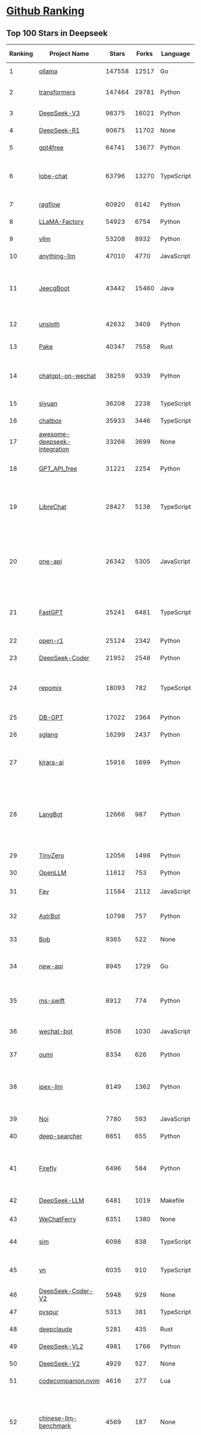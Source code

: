 [Github Ranking](../README.md)
==========

## Top 100 Stars in Deepseek

| Ranking | Project Name | Stars | Forks | Language | Open Issues | Description | Last Commit |
| ------- | ------------ | ----- | ----- | -------- | ----------- | ----------- | ----------- |
| 1 | [ollama](https://github.com/ollama/ollama) | 147558 | 12517 | Go | 1620 | Get up and running with Llama 3.3, DeepSeek-R1, Phi-4, Gemma 3, Mistral Small 3.1 and other large language models. | 2025-07-25T23:58:11Z |
| 2 | [transformers](https://github.com/huggingface/transformers) | 147464 | 29781 | Python | 1056 | 🤗 Transformers: the model-definition framework for state-of-the-art machine learning models in text, vision, audio, and multimodal models, for both inference and training.  | 2025-07-25T20:03:23Z |
| 3 | [DeepSeek-V3](https://github.com/deepseek-ai/DeepSeek-V3) | 98375 | 16021 | Python | 39 | None | 2025-06-27T08:46:37Z |
| 4 | [DeepSeek-R1](https://github.com/deepseek-ai/DeepSeek-R1) | 90675 | 11702 | None | 58 | None | 2025-06-27T08:35:54Z |
| 5 | [gpt4free](https://github.com/xtekky/gpt4free) | 64741 | 13677 | Python | 11 | The official gpt4free repository \| various collection of powerful language models \| o4, o3 and deepseek r1, gpt-4.1, gemini 2.5 | 2025-07-25T14:46:48Z |
| 6 | [lobe-chat](https://github.com/lobehub/lobe-chat) | 63796 | 13270 | TypeScript | 847 | 🤯 Lobe Chat - an open-source, modern design AI chat framework. Supports multiple AI providers (OpenAI / Claude 4 / Gemini / DeepSeek / Ollama / Qwen), Knowledge Base (file upload / RAG ), one click install MCP Marketplace and Artifacts / Thinking. One-click FREE deployment of your private AI Agent application. | 2025-07-26T00:33:07Z |
| 7 | [ragflow](https://github.com/infiniflow/ragflow) | 60920 | 6142 | Python | 2495 | RAGFlow is an open-source RAG (Retrieval-Augmented Generation) engine based on deep document understanding. | 2025-07-25T13:17:37Z |
| 8 | [LLaMA-Factory](https://github.com/hiyouga/LLaMA-Factory) | 54923 | 6754 | Python | 517 | Unified Efficient Fine-Tuning of 100+ LLMs & VLMs (ACL 2024) | 2025-07-25T12:21:49Z |
| 9 | [vllm](https://github.com/vllm-project/vllm) | 53208 | 8932 | Python | 1817 | A high-throughput and memory-efficient inference and serving engine for LLMs | 2025-07-26T03:11:10Z |
| 10 | [anything-llm](https://github.com/Mintplex-Labs/anything-llm) | 47010 | 4770 | JavaScript | 250 | The all-in-one Desktop & Docker AI application with built-in RAG, AI agents, No-code agent builder, MCP compatibility,  and more. | 2025-07-26T00:40:48Z |
| 11 | [JeecgBoot](https://github.com/jeecgboot/JeecgBoot) | 43442 | 15460 | Java | 29 | 🔥企业级低代码平台集成了AI应用平台，帮助企业快速实现低代码开发和构建AI应用！前后端分离架构 SpringBoot，SpringCloud、Mybatis，Ant Design4、 Vue3.0、TS+vite！强大的代码生成器让前后端代码一键生成，无需写任何代码! 引领AI低代码开发模式: AI生成->OnlineCoding-> 代码生成-> 手工MERGE，显著的提高效率，又不失灵活~ | 2025-07-25T06:12:50Z |
| 12 | [unsloth](https://github.com/unslothai/unsloth) | 42632 | 3409 | Python | 669 | Fine-tuning & Reinforcement Learning for LLMs. 🦥 Train Qwen3, Llama 4, DeepSeek-R1, Gemma 3, TTS 2x faster with 70% less VRAM. | 2025-07-25T06:40:26Z |
| 13 | [Pake](https://github.com/tw93/Pake) | 40347 | 7558 | Rust | 66 | 🤱🏻 Turn any webpage into a desktop app with Rust.  🤱🏻 利用 Rust 轻松构建轻量级多端桌面应用 | 2025-03-25T12:35:16Z |
| 14 | [chatgpt-on-wechat](https://github.com/zhayujie/chatgpt-on-wechat) | 38259 | 9339 | Python | 300 | 基于大模型搭建的聊天机器人，同时支持 微信公众号、企业微信应用、飞书、钉钉 等接入，可选择ChatGPT/Claude/DeepSeek/文心一言/讯飞星火/通义千问/ Gemini/GLM-4/Kimi/LinkAI，能处理文本、语音和图片，访问操作系统和互联网，支持基于自有知识库进行定制企业智能客服。 | 2025-06-29T14:41:10Z |
| 15 | [siyuan](https://github.com/siyuan-note/siyuan) | 36208 | 2238 | TypeScript | 405 | A privacy-first, self-hosted, fully open source personal knowledge management software, written in typescript and golang. | 2025-07-26T03:54:28Z |
| 16 | [chatbox](https://github.com/chatboxai/chatbox) | 35933 | 3446 | TypeScript | 784 | User-friendly Desktop Client App for AI Models/LLMs (GPT, Claude, Gemini, Ollama...) | 2025-07-23T06:16:25Z |
| 17 | [awesome-deepseek-integration](https://github.com/deepseek-ai/awesome-deepseek-integration) | 33266 | 3699 | None | 84 | Integrate the DeepSeek API into popular softwares | 2025-05-13T09:05:21Z |
| 18 | [GPT_API_free](https://github.com/chatanywhere/GPT_API_free) | 31221 | 2254 | Python | 21 | Free ChatGPT&DeepSeek API Key，免费ChatGPT&DeepSeek API。免费接入DeepSeek API和GPT4 API，支持 gpt \| deepseek \| claude \| gemini \| grok 等排名靠前的常用大模型。 | 2025-07-18T15:32:32Z |
| 19 | [LibreChat](https://github.com/danny-avila/LibreChat) | 28427 | 5138 | TypeScript | 161 | Enhanced ChatGPT Clone: Features Agents, DeepSeek, Anthropic, AWS, OpenAI, Responses API, Azure, Groq, o1, GPT-4o, Mistral, OpenRouter, Vertex AI, Gemini, Artifacts, AI model switching, message search, Code Interpreter, langchain, DALL-E-3, OpenAPI Actions, Functions, Secure Multi-User Auth, Presets, open-source for self-hosting. Active project. | 2025-07-26T01:55:06Z |
| 20 | [one-api](https://github.com/songquanpeng/one-api) | 26342 | 5305 | JavaScript | 866 | LLM API 管理 & 分发系统，支持 OpenAI、Azure、Anthropic Claude、Google Gemini、DeepSeek、字节豆包、ChatGLM、文心一言、讯飞星火、通义千问、360 智脑、腾讯混元等主流模型，统一 API 适配，可用于 key 管理与二次分发。单可执行文件，提供 Docker 镜像，一键部署，开箱即用。LLM API management & key redistribution system, unifying multiple providers under a single API. Single binary, Docker-ready, with an English UI. | 2025-07-18T18:11:50Z |
| 21 | [FastGPT](https://github.com/labring/FastGPT) | 25241 | 6481 | TypeScript | 579 | FastGPT is a knowledge-based platform built on the LLMs, offers a comprehensive suite of out-of-the-box capabilities such as data processing, RAG retrieval, and visual AI workflow orchestration, letting you easily develop and deploy complex question-answering systems without the need for extensive setup or configuration. | 2025-07-25T10:39:16Z |
| 22 | [open-r1](https://github.com/huggingface/open-r1) | 25124 | 2342 | Python | 282 | Fully open reproduction of DeepSeek-R1 | 2025-07-24T16:29:55Z |
| 23 | [DeepSeek-Coder](https://github.com/deepseek-ai/DeepSeek-Coder) | 21952 | 2548 | Python | 110 | DeepSeek Coder: Let the Code Write Itself | 2024-05-21T09:52:58Z |
| 24 | [repomix](https://github.com/yamadashy/repomix) | 18093 | 782 | TypeScript | 95 | 📦 Repomix is a powerful tool that packs your entire repository into a single, AI-friendly file. Perfect for when you need to feed your codebase to Large Language Models (LLMs) or other AI tools like Claude, ChatGPT, DeepSeek, Perplexity, Gemini, Gemma, Llama, Grok, and more. | 2025-07-24T15:15:40Z |
| 25 | [DB-GPT](https://github.com/eosphoros-ai/DB-GPT) | 17022 | 2364 | Python | 417 | AI Native Data App Development framework with AWEL(Agentic Workflow Expression Language) and Agents | 2025-07-25T09:13:35Z |
| 26 | [sglang](https://github.com/sgl-project/sglang) | 16299 | 2437 | Python | 528 | SGLang is a fast serving framework for large language models and vision language models. | 2025-07-26T01:30:13Z |
| 27 | [kirara-ai](https://github.com/lss233/kirara-ai) | 15916 | 1699 | Python | 13 | 🤖 可 DIY 的 多模态 AI 聊天机器人 \| 🚀 快速接入 微信、 QQ、Telegram、等聊天平台 \| 🦈支持DeepSeek、Grok、Claude、Ollama、Gemini、OpenAI \| 工作流系统、网页搜索、AI画图、人设调教、虚拟女仆、语音对话 \|  | 2025-06-28T19:24:48Z |
| 28 | [LangBot](https://github.com/langbot-app/LangBot) | 12666 | 987 | Python | 101 | 🤩 Easy-to-use global IM bot platform designed for the LLM era / 简单易用的大模型即时通信机器人开发平台 ⚡️ Bots for QQ / QQ频道 / Discord / WeChat（微信）/ Telegram / 飞书 / 钉钉 / Slack 🧩 Integrated with ChatGPT、DeepSeek、Dify、n8n、Claude、Google Gemini、xAI、PPIO、Ollama、阿里云百炼、SiliconFlow、Qwen、Moonshot(Kimi K2)、SillyTraven、MCP、WeClone etc. LLM & Agent & RAG | 2025-07-25T14:37:04Z |
| 29 | [TinyZero](https://github.com/Jiayi-Pan/TinyZero) | 12056 | 1498 | Python | 67 | Minimal reproduction of DeepSeek R1-Zero | 2025-04-24T21:58:07Z |
| 30 | [OpenLLM](https://github.com/bentoml/OpenLLM) | 11612 | 753 | Python | 3 | Run any open-source LLMs, such as DeepSeek and Llama, as OpenAI compatible API endpoint in the cloud. | 2025-07-21T16:51:05Z |
| 31 | [Fay](https://github.com/xszyou/Fay) | 11584 | 2112 | JavaScript | 108 | fay是一个帮助数字人（2.5d、3d、移动、pc、网页）或大语言模型（openai兼容、deepseek）连通业务系统的mcp框架。 | 2025-07-04T12:23:54Z |
| 32 | [AstrBot](https://github.com/AstrBotDevs/AstrBot) | 10798 | 757 | Python | 259 | ✨ 易上手的多平台 LLM 聊天机器人及开发框架 ✨ 支持 QQ、QQ频道、Telegram、企微、飞书、钉钉 \| 知识库、MCP 服务器、OpenAI、DeepSeek、Gemini、硅基流动、月之暗面、Ollama、OneAPI、Dify | 2025-07-24T10:34:14Z |
| 33 | [Bob](https://github.com/ripperhe/Bob) | 9365 | 522 | None | 108 | Bob 是一款 macOS 平台的翻译和 OCR 软件。 | 2025-01-24T08:30:17Z |
| 34 | [new-api](https://github.com/QuantumNous/new-api) | 8945 | 1729 | Go | 261 | AI模型接口管理与分发系统，支持将多种大模型转为统一格式调用，支持OpenAI、Claude等格式，可供个人或者企业内部管理与分发渠道使用，本项目基于One API二次开发。🍥 The next-generation LLM gateway and AI asset management system supports multiple languages. | 2025-07-26T03:39:17Z |
| 35 | [ms-swift](https://github.com/modelscope/ms-swift) | 8912 | 774 | Python | 763 | Use PEFT or Full-parameter to CPT/SFT/DPO/GRPO 500+ LLMs (Qwen3, Qwen3-MoE, Llama4, InternLM3, DeepSeek-R1, ...) and 200+ MLLMs (Qwen2.5-VL, Qwen2.5-Omni, Qwen2-Audio, Ovis2, InternVL3, Llava, GLM4v, Phi4, ...) (AAAI 2025). | 2025-07-26T02:28:32Z |
| 36 | [wechat-bot](https://github.com/wangrongding/wechat-bot) | 8508 | 1030 | JavaScript | 100 | 🤖一个基于 WeChaty 结合 DeepSeek / ChatGPT / Kimi / 讯飞等Ai服务实现的微信机器人 ，可以用来帮助你自动回复微信消息，或者管理微信群/好友，检测僵尸粉等... | 2025-07-22T16:57:14Z |
| 37 | [oumi](https://github.com/oumi-ai/oumi) | 8334 | 626 | Python | 31 | Easily fine-tune, evaluate and deploy Qwen3, DeepSeek-R1, Llama 4 or any open source LLM / VLM! | 2025-07-26T00:19:24Z |
| 38 | [ipex-llm](https://github.com/intel/ipex-llm) | 8149 | 1362 | Python | 1195 | Accelerate local LLM inference and finetuning (LLaMA, Mistral, ChatGLM, Qwen, DeepSeek, Mixtral, Gemma, Phi, MiniCPM, Qwen-VL, MiniCPM-V, etc.) on Intel XPU (e.g., local PC with iGPU and NPU, discrete GPU such as Arc, Flex and Max); seamlessly integrate with llama.cpp, Ollama, HuggingFace, LangChain, LlamaIndex, vLLM, DeepSpeed, Axolotl, etc. | 2025-07-25T08:15:36Z |
| 39 | [Noi](https://github.com/lencx/Noi) | 7780 | 593 | JavaScript | 164 | 🚀 Power Your World with AI - Explore, Extend, Empower. | 2025-05-01T02:21:25Z |
| 40 | [deep-searcher](https://github.com/zilliztech/deep-searcher) | 6651 | 655 | Python | 38 | Open Source Deep Research Alternative to Reason and Search on Private Data. Written in Python. | 2025-07-10T12:40:41Z |
| 41 | [Firefly](https://github.com/yangjianxin1/Firefly) | 6496 | 584 | Python | 204 | Firefly: 大模型训练工具，支持训练Qwen2.5、Qwen2、Yi1.5、Phi-3、Llama3、Gemma、MiniCPM、Yi、Deepseek、Orion、Xverse、Mixtral-8x7B、Zephyr、Mistral、Baichuan2、Llma2、Llama、Qwen、Baichuan、ChatGLM2、InternLM、Ziya2、Vicuna、Bloom等大模型 | 2024-10-24T02:27:42Z |
| 42 | [DeepSeek-LLM](https://github.com/deepseek-ai/DeepSeek-LLM) | 6481 | 1019 | Makefile | 33 | DeepSeek LLM: Let there be answers | 2024-02-04T12:22:16Z |
| 43 | [WeChatFerry](https://github.com/lich0821/WeChatFerry) | 6351 | 1380 | None | 21 | 微信机器人，可接入DeepSeek、Gemini、ChatGPT、ChatGLM、讯飞星火、Tigerbot等大模型。微信 hook WeChat Robot Hook. | 2025-05-25T01:43:57Z |
| 44 | [sim](https://github.com/simstudioai/sim) | 6098 | 838 | TypeScript | 21 | Sim Studio is an open-source AI agent workflow builder. Sim Studio's interface is a lightweight, intuitive way to quickly build and deploy LLMs that connect with your favorite tools. | 2025-07-26T03:29:22Z |
| 45 | [yn](https://github.com/purocean/yn) | 6035 | 910 | TypeScript | 41 | A highly extensible Markdown editor. Version control, AI Copilot, mind map, documents encryption, code snippet running, integrated terminal, chart embedding, HTML applets, Reveal.js, plug-in, and macro replacement. | 2025-07-15T11:19:41Z |
| 46 | [DeepSeek-Coder-V2](https://github.com/deepseek-ai/DeepSeek-Coder-V2) | 5948 | 929 | None | 53 | DeepSeek-Coder-V2: Breaking the Barrier of Closed-Source Models in Code Intelligence | 2024-09-24T12:09:45Z |
| 47 | [pyspur](https://github.com/PySpur-Dev/pyspur) | 5313 | 381 | TypeScript | 26 | A visual playground for agentic workflows: Iterate over your agents 10x faster | 2025-07-20T19:18:16Z |
| 48 | [deepclaude](https://github.com/getAsterisk/deepclaude) | 5281 | 435 | Rust | 48 | A high-performance LLM inference API and Chat UI that integrates DeepSeek R1's CoT reasoning traces with Anthropic Claude models. | 2025-05-21T11:58:16Z |
| 49 | [DeepSeek-VL2](https://github.com/deepseek-ai/DeepSeek-VL2) | 4981 | 1766 | Python | 97 | DeepSeek-VL2: Mixture-of-Experts Vision-Language Models for Advanced Multimodal Understanding | 2025-02-26T05:03:42Z |
| 50 | [DeepSeek-V2](https://github.com/deepseek-ai/DeepSeek-V2) | 4929 | 527 | None | 78 | DeepSeek-V2: A Strong, Economical, and Efficient Mixture-of-Experts Language Model | 2024-09-25T10:23:55Z |
| 51 | [codecompanion.nvim](https://github.com/olimorris/codecompanion.nvim) | 4616 | 277 | Lua | 0 | ✨ AI-powered coding, seamlessly in Neovim | 2025-07-25T22:10:57Z |
| 52 | [chinese-llm-benchmark](https://github.com/jeinlee1991/chinese-llm-benchmark) | 4569 | 187 | None | 27 | ReLE中文大模型能力评测（持续更新）：目前已囊括257个大模型，覆盖chatgpt、gpt-4.1、o4-mini、谷歌gemini-2.5、Claude、智谱GLM-Z1、文心一言、qwen-max、百川、讯飞星火、商汤senseChat、minimax等商用模型， 以及DeepSeek-R1-0528、qwq-32b、deepseek-v3、qwen3、llama4、phi-4、glm4、gemma3、mistral、书生internLM2.5等开源大模型。不仅提供排行榜，也提供规模超200万的大模型缺陷库！方便广大社区研究分析、改进大模型。 | 2025-07-25T07:30:12Z |
| 53 | [cube-studio](https://github.com/tencentmusic/cube-studio) | 4465 | 770 | Jupyter Notebook | 28 | cube studio开源云原生一站式机器学习/深度学习/大模型AI平台，mlops算法链路全流程，支持大数据平台对接，notebook在线开发，拖拉拽任务流pipeline编排，多机多卡分布式训练，超参搜索，推理服务VGPU虚拟化，边缘计算，标注平台自动化标注，deepseek等大模型sft微调/奖励模型/强化学习训练，vllm/ollama/mindie大模型多机推理，私有知识库，AI模型市场，支持国产cpu/gpu/npu 昇腾生态，支持RDMA，支持pytorch/tf/mxnet/deepspeed/paddle/colossalai/horovod/ray/volcano等分布式 | 2025-06-19T12:21:04Z |
| 54 | [Awesome-LLM-Inference](https://github.com/xlite-dev/Awesome-LLM-Inference) | 4286 | 296 | Python | 0 | 📚A curated list of Awesome LLM/VLM Inference Papers with Codes: Flash-Attention, Paged-Attention, WINT8/4, Parallelism, etc.🎉 | 2025-07-23T03:43:50Z |
| 55 | [forge](https://github.com/antinomyhq/forge) | 3934 | 1205 | Rust | 55 | AI enabled pair programmer for Claude, GPT, O Series, Grok, Deepseek, Gemini and 300+ models | 2025-07-25T17:41:50Z |
| 56 | [DeepSeek-VL](https://github.com/deepseek-ai/DeepSeek-VL) | 3931 | 576 | Python | 41 | DeepSeek-VL: Towards Real-World Vision-Language Understanding | 2024-04-24T05:01:06Z |
| 57 | [paperless-ai](https://github.com/clusterzx/paperless-ai) | 3887 | 155 | JavaScript | 10 | An automated document analyzer for Paperless-ngx using OpenAI API, Ollama, Deepseek-r1, Azure and all OpenAI API compatible Services to automatically analyze and tag your documents. | 2025-07-22T06:17:44Z |
| 58 | [fastllm](https://github.com/ztxz16/fastllm) | 3816 | 389 | C++ | 260 | fastllm是后端无依赖的高性能大模型推理库。同时支持张量并行推理稠密模型和混合模式推理MOE模型，任意10G以上显卡即可推理满血DeepSeek。双路9004/9005服务器+单显卡部署DeepSeek满血满精度原版模型，单并发20tps；INT4量化模型单并发30tps，多并发可达60+。 | 2025-07-14T03:45:47Z |
| 59 | [deepchat](https://github.com/ThinkInAIXYZ/deepchat) | 3726 | 472 | TypeScript | 60 | 🐬DeepChat - A smart assistant that connects powerful AI to your personal world | 2025-07-25T07:53:28Z |
| 60 | [deep-research](https://github.com/u14app/deep-research) | 3693 | 914 | JavaScript | 19 | Use any LLMs (Large Language Models) for Deep Research. Support SSE API and MCP server. | 2025-07-25T05:28:17Z |
| 61 | [autoMate](https://github.com/yuruotong1/autoMate) | 3608 | 458 | Python | 6 | Like Manus, Computer Use Agent(CUA) and Omniparser, we are computer-using agents.AI-driven local automation assistant that uses natural language to make computers work by themselves | 2025-05-14T01:11:31Z |
| 62 | [Awesome-MCP-ZH](https://github.com/yzfly/Awesome-MCP-ZH) | 3457 | 204 | None | 0 | MCP 资源精选， MCP指南，Claude MCP，MCP Servers, MCP Clients | 2025-06-29T13:28:11Z |
| 63 | [AChat](https://github.com/AprilNEA/AChat) | 3269 | 1211 | TypeScript | 22 | 🌊 AChat - An open-source/self-hosted/local-first AI platform, designed for enterprises and teams, perfectly combining powerful local processing capabilities with seamless remote synchronization. | 2025-07-17T09:09:21Z |
| 64 | [Awesome-LLM-Reasoning](https://github.com/atfortes/Awesome-LLM-Reasoning) | 3253 | 191 | None | 4 | Reasoning in LLMs: Papers and Resources, including Chain-of-Thought, OpenAI o1, and DeepSeek-R1 🍓 | 2025-05-07T10:43:07Z |
| 65 | [deepseek](https://github.com/dirk1983/deepseek) | 3146 | 0 | JavaScript | 12 | 演示站可以免费使用deepseek-r1满血模型进行AI对话，并支持使用stablediffusion模型画图。本项目是PHP版调用DeepSeek第三方接口进行问答和画图，采用Stream流模式通信，一边生成一边输出。前端采用EventSource，支持Markdown格式解析，支持公式显示，代码有着色处理，支持画图。页面UI简洁，支持上下文连续会话。源码只有几个文件，没用任何框架，支持所有PHP版本，全部开源，极易二开，适合PHP初学者。保姆级教程，账号等周边资源，欢迎进群交流，一切全免费。 | 2025-07-24T06:39:51Z |
| 66 | [gpustack](https://github.com/gpustack/gpustack) | 3140 | 316 | Python | 438 | Simple, scalable AI model deployment on GPU clusters | 2025-07-26T03:52:26Z |
| 67 | [ruby-openai](https://github.com/alexrudall/ruby-openai) | 3132 | 367 | Ruby | 26 | OpenAI API + Ruby! 🤖❤️ Now with Responses API + DeepSeek! | 2025-07-16T13:33:46Z |
| 68 | [Sidekick](https://github.com/johnbean393/Sidekick) | 2982 | 121 | Swift | 16 | A native macOS app that allows users to chat with a local LLM that can respond with information from files, folders and websites on your Mac without installing any other software. Powered by llama.cpp. | 2025-07-07T19:30:25Z |
| 69 | [csghub](https://github.com/OpenCSGs/csghub) | 2961 | 388 | Vue | 41 | CSGHub is a brand-new open-source platform for managing LLMs, developed by the OpenCSG team. It offers both open-source and on-premise/SaaS solutions, with features comparable to Hugging Face. Gain full control over the lifecycle of LLMs, datasets, and agents, with Python SDK compatibility with Hugging Face. Join us! ⭐️ | 2025-07-25T06:03:25Z |
| 70 | [MaiBot](https://github.com/MaiM-with-u/MaiBot) | 2891 | 337 | Python | 27 | 麦麦bot，一款专注于 群组聊天 的赛博网友（比较专注）多平台智能体 | 2025-07-26T01:31:13Z |
| 71 | [DeepSeek-Math](https://github.com/deepseek-ai/DeepSeek-Math) | 2827 | 534 | Python | 33 | DeepSeekMath: Pushing the Limits of Mathematical Reasoning in Open Language Models | 2024-04-15T07:55:37Z |
| 72 | [DeepClaude](https://github.com/ErlichLiu/DeepClaude) | 2711 | 505 | Python | 22 | Unleash Next-Level AI! 🚀  💻 Code Generation: DeepSeek r1 + Claude 3.7 Sonnet - Unparalleled Performance! 📝 Content Creation: DeepSeek r1 + Gemini 2.5 Pro - Superior Quality! 🔌 OpenAI-Compatible. 🌊 Streaming & Non-Streaming Support.  ✨ Experience the Future of AI – Today! Click to Try Now! ✨ | 2025-07-16T09:08:40Z |
| 73 | [SmartSub](https://github.com/buxuku/SmartSub) | 2686 | 183 | TypeScript | 69 | 「妙幕」是一款跨平台客户端工具，可以批量为视频或者音频生成字幕文件，并支持对字幕进行翻译，支持百度、火山、openai、ollama、deepseek 等多家翻译 | 2025-07-25T13:41:26Z |
| 74 | [deepseek-free-api](https://github.com/LLM-Red-Team/deepseek-free-api) | 2637 | 764 | TypeScript | 31 | 🚀 DeepSeek-V3 & R1大模型逆向API【特长：良心厂商】（官方贼便宜，建议直接走官方），支持高速流式输出、多轮对话，联网搜索，R1深度思考，零配置部署，多路token支持，仅供测试，如需商用请前往官方开放平台。 | 2025-05-12T18:49:27Z |
| 75 | [ruby_llm](https://github.com/crmne/ruby_llm) | 2602 | 192 | Ruby | 35 | Stop juggling AI SDKs! RubyLLM offers one delightful Ruby interface for OpenAI, Anthropic, Gemini, Bedrock, OpenRouter, DeepSeek, Ollama & compatible APIs. Chat, Vision, Audio, PDF, Images, Embeddings, Tools, Streaming & Rails integration. | 2025-07-24T14:30:41Z |
| 76 | [MCP-Chinese-Getting-Started-Guide](https://github.com/liaokongVFX/MCP-Chinese-Getting-Started-Guide) | 2552 | 150 | None | 0 | Model Context Protocol(MCP) 编程极速入门 | 2025-04-23T14:06:41Z |
| 77 | [rag-web-ui](https://github.com/rag-web-ui/rag-web-ui) | 2525 | 256 | TypeScript | 22 | RAG Web UI is an intelligent dialogue system based on RAG (Retrieval-Augmented Generation) technology. | 2025-04-27T06:27:16Z |
| 78 | [ComfyUI-Copilot](https://github.com/AIDC-AI/ComfyUI-Copilot) | 2264 | 165 | TypeScript | 18 | An AI-powered custom node for ComfyUI designed to enhance workflow automation and provide intelligent assistance | 2025-07-25T11:02:30Z |
| 79 | [wechat-assistant-pro](https://github.com/leochen-g/wechat-assistant-pro) | 2241 | 349 | JavaScript | 24 | 智能微秘书,全能微信机器人管理平台,简单的方式接入ChatGPT,FastGPT,Dify,Coze,扣子,DeepSeek.支持绘图，语音识别，语音发送，定时任务，支持企微、公众号、5G 消息、WhatsApp | 2025-07-09T09:34:27Z |
| 80 | [deepseek-engineer](https://github.com/Doriandarko/deepseek-engineer) | 2239 | 391 | Python | 8 | A powerful coding assistant application that integrates with the DeepSeek API to process user conversations and generate structured JSON responses. Through an intuitive command-line interface, it can read local file contents, create new files, and apply diff edits to existing files in real time. | 2025-05-31T18:38:25Z |
| 81 | [AingDesk](https://github.com/aingdesk/AingDesk) | 2220 | 237 | TypeScript | 51 | AingDesk是一款简单好用的AI助手，支持知识库、模型API、分享、联网搜索、智能体，它还在飞快成长中。 AingDesk is a simple and easy-to-use AI assistant that supports knowledge bases, model APIs, sharing, internet search, and intelligent agents. It is still growing rapidly. | 2025-07-02T02:26:17Z |
| 82 | [ai-chatbot-framework](https://github.com/alfredfrancis/ai-chatbot-framework) | 2101 | 737 | TypeScript | 6 | A python chatbot framework with Natural Language Understanding and Artificial Intelligence. | 2025-05-21T12:43:21Z |
| 83 | [go-stock](https://github.com/ArvinLovegood/go-stock) | 2084 | 338 | Go | 2 | 🦄🦄🦄AI赋能股票分析：AI加持的股票分析/选股工具。股票行情获取，AI热点资讯分析，AI资金/财务分析，涨跌报警推送。支持A股，港股，美股。支持市场整体/个股情绪分析，AI辅助选股等。数据全部保留在本地。支持DeepSeek，OpenAI， Ollama，LMStudio，AnythingLLM，硅基流动，火山方舟，阿里云百炼等平台或模型。 | 2025-07-25T08:53:41Z |
| 84 | [PolyglotPDF](https://github.com/CBIhalsen/PolyglotPDF) | 2069 | 285 | Python | 6 | (eBook，PDFs Translation) A multilingual eBook processing tool supporting all eBook formats. Features online and offline translation while preserving original layouts. Compatible with both scanned and digital PDFs. Elegant user interface. The world's highest-performing open-source layout-preserving eBook translator. | 2025-07-03T16:09:47Z |
| 85 | [deep-research-web-ui](https://github.com/AnotiaWang/deep-research-web-ui) | 1973 | 267 | Vue | 35 | (Supports DeepSeek R1) An AI-powered research assistant that performs iterative, deep research on any topic by combining search engines, web scraping, and large language models. | 2025-07-24T14:13:06Z |
| 86 | [FlyEnv](https://github.com/xpf0000/FlyEnv) | 1887 | 157 | TypeScript | 30 | All-In-One Full-Stack Environment Management Tool. Help developers quickly set up a local development environment. Core Modules: Ollama, DeepSeek, Apache, Nginx, Caddy, Tomcat. MySQL, MariaDB, PostgreSQL, MongoDB. Mailpit. PHP, Java, NodeJS, Python, Go, Rust, Erlang, Ruby. Redis, RabbitMQ. Elasticsearch. DNS Server, FTP Server | 2025-07-25T16:10:37Z |
| 87 | [maxtext](https://github.com/AI-Hypercomputer/maxtext) | 1848 | 389 | Python | 55 | A simple, performant and scalable Jax LLM! | 2025-07-26T01:08:33Z |
| 88 | [DemoGPT](https://github.com/melih-unsal/DemoGPT) | 1848 | 211 | Python | 5 | 🤖 Everything you need to create an LLM Agent—tools, prompts, frameworks, and models—all in one place. | 2025-05-19T14:54:40Z |
| 89 | [comfyui_LLM_party](https://github.com/heshengtao/comfyui_LLM_party) | 1804 | 148 | Python | 54 | LLM Agent Framework in ComfyUI includes MCP sever, Omost,GPT-sovits, ChatTTS,GOT-OCR2.0, and FLUX prompt nodes,access to Feishu,discord,and adapts to all llms with similar openai / aisuite interfaces, such as o1,ollama, gemini, grok, qwen, GLM, deepseek, kimi,doubao. Adapted to local llms, vlm, gguf such as llama-3.3 Janus-Pro, Linkage graphRAG | 2025-07-23T10:48:55Z |
| 90 | [papersgpt-for-zotero](https://github.com/papersgpt/papersgpt-for-zotero) | 1795 | 56 | JavaScript | 43 | Chat Multiple PDFs in Zotero AI with Gemini, Grok 4, DeepSeek, GPT, ChatGPT, Claude, OpenRouter, Gemma 3, Qwen 3 | 2025-07-10T17:02:38Z |
| 91 | [DeepSeek-MoE](https://github.com/deepseek-ai/DeepSeek-MoE) | 1755 | 287 | Python | 17 | DeepSeekMoE: Towards Ultimate Expert Specialization in Mixture-of-Experts Language Models | 2024-01-16T12:18:10Z |
| 92 | [cube-studio](https://github.com/data-infra/cube-studio) | 1749 | 111 | Jupyter Notebook | 13 | cube studio开源云原生一站式机器学习/深度学习/大模型AI平台，算法链路全流程，支持大数据平台对接，notebook在线开发，拖拉拽任务流pipeline编排，多机多卡分布式训练，超参搜索，推理服务VGPU虚拟化，边缘计算，标注平台，自动化标注，deepseek等大模型sft微调/奖励模型/ppo强化学习训练，vllm/ollama/mindie大模型多机推理，私有知识库，AI模型市场，支持国产cpu/gpu/npu 昇腾生态，支持RDMA，支持pytorch/tf/mxnet/deepspeed/paddle/colossalai/horovod/ray/volcano等分布式 | 2025-07-25T10:37:08Z |
| 93 | [magic-resume](https://github.com/JOYCEQL/magic-resume) | 1744 | 218 | TypeScript | 12 | free online AI resume editor | 2025-06-16T15:12:36Z |
| 94 | [GalTransl](https://github.com/GalTransl/GalTransl) | 1651 | 112 | Python | 25 | 支持GPT-4/Claude/Deepseek/Sakura等大语言模型的Galgame自动化翻译解决方案  Automated translation solution for visual novels supporting GPT-4/Claude/Deepseek/Sakura | 2025-07-24T09:03:40Z |
| 95 | [Yuxi-Know](https://github.com/xerrors/Yuxi-Know) | 1648 | 170 | Vue | 14 | 基于智能体 RAG 知识库的知识图谱问答系统。Langgraph + VueJS + Flask + Neo4j。大模型适配 OpenAI、Ollama、vLLM、国内主流大模型平台的模型调用。支持推理模型DeepSeek-R1、联网检索、工具调用。 | 2025-07-25T19:37:02Z |
| 96 | [MCP-SuperAssistant](https://github.com/srbhptl39/MCP-SuperAssistant) | 1619 | 190 | TypeScript | 43 | Brings MCP to ChatGPT, DeepSeek, Perplexity, Grok, Gemini, Google AI Studio, OpenRouter, DeepSeek, T3 Chat and more... | 2025-07-24T16:50:44Z |
| 97 | [DeepSeek-RAG-Chatbot](https://github.com/SaiAkhil066/DeepSeek-RAG-Chatbot) | 1554 | 213 | Python | 10 | 100 % FREE, Private (No Internet) DeepSeek’s Advanced RAG: Boost Your RAG Chatbot: Hybrid Retrieval (BM25 + FAISS) + Neural Reranking + HyDe🚀 | 2025-03-28T15:51:36Z |
| 98 | [awesome-yolo-object-detection](https://github.com/coderonion/awesome-yolo-object-detection) | 1544 | 212 | None | 0 | 🚀🚀🚀 A collection of some awesome public YOLO object detection series projects and the related object detection datasets. | 2025-05-31T02:13:33Z |
| 99 | [EmoLLM](https://github.com/SmartFlowAI/EmoLLM) | 1513 | 190 | Python | 3 | 心理健康大模型 (LLM x Mental Health), Pre & Post-training & Dataset & Evaluation & Depoly & RAG,  with InternLM / Qwen / Baichuan / DeepSeek / Mixtral / LLama / GLM series models | 2025-05-18T15:43:36Z |
| 100 | [GRPO-Zero](https://github.com/policy-gradient/GRPO-Zero) | 1496 | 68 | Python | 6 | Implementing DeepSeek R1's GRPO algorithm from scratch | 2025-04-18T14:13:35Z |

